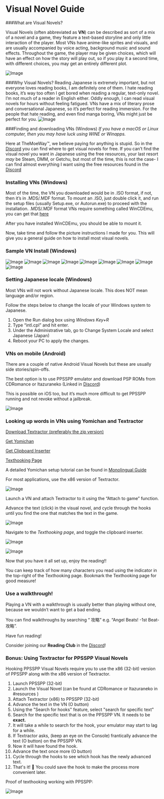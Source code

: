 # Visual Novel Guide 

###What are Visual Novels?

Visual Novels (often abbreviated as **VN**) can be described as sort of a mix of a novel and a game, they feature a text-based storyline and only little interaction of the player. Most VNs have anime-like sprites and visuals, and are usually accompanied by voice acting, background music and sound effects. Throughout the game, the player may be given choices, which will have an effect on how the story will play out, so if you play it a second time, with different choices, you may get an entirely different plot.

![Image](img/vn1.jpg)

###Why Visual Novels?
Reading Japanese is extremely important, but not everyone loves reading books, I am definitely one of them. I hate reading books, it’s way too often I get bored when reading a regular, text-only novel. I’m not much of a reader in English either. Oddly enough, I can read visual novels for hours without feeling fatigued. VNs have a mix of literary prose and conversational Japanese, so it’s perfect for reading immersion.
For the people that hate reading, and even find manga boring, VNs might just be perfect for you.
![Image](img/vn2.png)

###Finding and downloading VNs (Windows)
*If you have a macOS or Linux computer, then you may have luck using WINE or Winapps.*

Here at TheMoeWay™, we believe paying for anything is stupid. So in the [Discord](https://discord.gg/nhqjydaR8j) you can find where to get visual novels for free. 
If you can’t find the visual novel you want in Japanese using the free resources, your last resort *may* be Steam, DMM, or Getchu, but most of the time, this is not the case- I can find almost everything I want using the free resources found in the [Discord](https://discord.gg/nhqjydaR8j)

### Installing VNs (Windows)
Most of the time, the VN you downloaded would be in .ISO format, if not, then it’s in .MDS/.MDF format. To mount an .ISO, just double click it, and run the setup files (usually Setup.exe, or Autorun.exe) to proceed with the installation. .MDS/.MDF format VNs require something called WinCDEmu, you can get that [here](https://wincdemu.sysprogs.org/download/)

After you have installed WinCDEmu, you should be able to mount it.

Now, take time and follow the picture instructions I made for you. This will give you a general guide on how to install most visual novels.

### Sample VN Install (Windows)

![Image](img/vn3.png)
![Image](img/vn4.png)
![Image](img/vn5.png)
![Image](img/vn6.png)
![Image](img/vn7.png)
![Image](img/vn8.png)
![Image](img/vn9.png)
![Image](img/vn10.png)
![Image](img/vn11.png)

### Setting Japanese locale (Windows)
Most VNs will not work without Japanese locale. This does NOT mean language and/or region.

Follow the steps below to change the locale of your Windows system to Japanese.

1. Open the Run dialog box using *Windows Key+R*
2. Type “intl.cpl” and hit enter.
3. Under the Administrative tab, go to Change System Locale and select Japanese (Japan)
4. Reboot your PC to apply the changes.


### VNs on mobile (Android)
There are a couple of native Android Visual Novels but these are usually side stories/spin-offs.

The best option is to use PPSSPP emulator and download PSP ROMs from CDRomance or Itazuraneko (Linked in [Discord](https://discord.gg/nhqjydaR8j))

This is possible on iOS too, but it’s much more difficult to get PPSSPP running and not revoke without a jailbreak.

![Image](img/vn12.png)

### Looking up words in VNs using Yomichan and Textractor

[Download Textractor (preferably the zip version)](https://github.com/Artikash/Textractor/releases)

[Get Yomichan](https://foosoft.net/projects/yomichan/)

[Get Clipboard Inserter](https://github.com/kmltml/clipboard-inserter)

[Texthooking Page](https://texthookerclipboard.netlify.app/html/line_count.html)

A detailed Yomichan setup tutorial can be found in [Monolingual Guide](/monolingual)

For most applications, use the x86 version of Textractor.

![Image](img/vn13.png)

Launch a VN and attach Textractor to it using the “Attach to game” function.

Advance the text (click) in the visual novel, and cycle through the hooks until you find the one that matches the text in the game.

![Image](img/vn14.png)

Navigate to the *Texthooking page*, and toggle the clipboard inserter.

![Image](img/vn15.png)

![Image](img/vn16.png)

Now that you have it all set up, enjoy the reading!!

You can keep track of how many characters you read using the indicator in the top-right of the Texthooking page. Bookmark the Texthooking page for good measure!

### Use a walkthrough!
Playing a VN with a walkthrough is usually better than playing without one, because we wouldn’t want to get a bad ending.

You can find walkthroughs by searching “<vn name> 攻略” e.g. “Angel Beats! -1st Beat- 攻略”.

Have fun reading!

Consider joining our **Reading Club** in the [Discord](https://discord.gg/nhqjydaR8j)!

### Bonus: Using Textractor for PPSSPP Visual Novels
Hooking PPSSPP Visual Novels require you to use the x86 (32-bit) version of PPSSPP along with the x86 version of Textractor.
1. Launch PPSSPP (32-bit)
2. Launch the Visual Novel (can be found at CDRomance or Itazuraneko in #resources )
3. Attach Textractor (x86) to PPSSPP (32-bit)
4. Advance the text in the VN (O button)
5. Using the "Search for hooks" feature, select "search for specific text"
6. Search for the specific text that is on the PPSSPP VN. It needs to be **exact.**
7. It will take a while to search for the hook, your emulator may start to lag for a while.
8. If Textractor asks, (keep an eye on the Console) frantically advance the text (O button) on the PPSSPP VN.
9. Now it will have found the hook.
10. Advance the text once more (O button)
11. Cycle through the hooks to see which hook has the newly advanced text. 
12. That's it! :tada: You could save the hook to make the process more convenient later.

Proof of texthooking working with PPSSPP:

![Image](img/vn17.png)